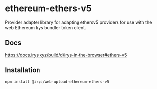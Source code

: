 # ethereum-ethers-v5

Provider adapter library for adapting ethersv5 providers for use with the web Ethereum Irys bundler token client.

## Docs

https://docs.irys.xyz/build/d/irys-in-the-browser#ethers-v5

## Installation

```sh
npm install @irys/web-upload-ethereum-ethers-v5
```
